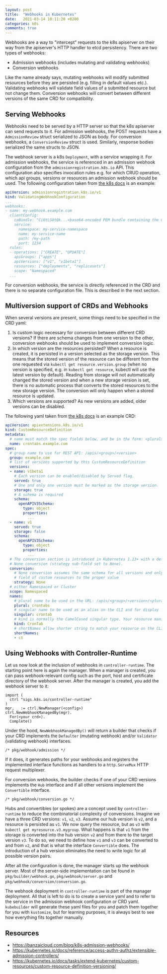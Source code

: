 ```yaml
---
layout: post
title:  "Webhooks in Kubernetes"
date:   2021-03-14 10:11:20 +0200
categories: k8s
comments: true
---
```

Webhooks are a way to "intercept" requests to the k8s apiserver on their way from the apiserver's HTTP handler to etcd persistency. There are two types of webhooks:
* Admission webhooks (includes mutating and validating webhooks)
* Conversion webhooks


Like the name already says, mutating webhooks will modify submitted resources before they are persisted (e.g. filling in default values etc.). Validating webhooks will validate field values of a submitted resource but not change them. Conversion webhooks will convert between different versions of the same CRD for compatibility. 

## Serving Webhooks
Webhooks need to be served by a HTTP server so that the k8s apiserver can send requests to it. For admission webhooks, the POST requests have a `AdmissionReview` struct serialized to JSON as body. For conversion webhooks, a `ConversionReview` struct is used. Similarly, response bodies serialized the same structs to JSON. 

The webhook server is a k8s `Deployment`, with a service wrapping it. For admission webhooks, the service is referenced in an admission webhook configuration from the `admissionregistration.k8s.io` API. This configuration also specifies invocation rules e.g. for which CRUD operation, which api groups, versions or resources an admission webhook should be used. The following configuration taken from [the k8s docs](https://kubernetes.io/docs/reference/access-authn-authz/extensible-admission-controllers/#webhook-configuration) is an example:
```yaml
apiVersion: admissionregistration.k8s.io/v1
kind: ValidatingWebhookConfiguration
...
webhooks:
- name: my-webhook.example.com
  clientConfig:
    caBundle: "Ci0tLS0tQk...<base64-encoded PEM bundle containing the CA that signed the webhook's serving certificate>...tLS0K"
    service:
      namespace: my-service-namespace
      name: my-service-name
      path: /my-path
      port: 1234
  rules:
  - operations: ["CREATE", "UPDATE"]
    apiGroups: ["apps"]
    apiVersions: ["v1", "v1beta1"]
    resources: ["deployments", "replicasets"]
    scope: "Namespaced"
  ...
```
For conversion webhooks, the service is directly referenced in the CRD and there is no separate configuration file. This is described in the next section. 

## Multiversion support of CRDs and Webhooks
When several versions are present, some things need to be specified in the CRD yaml:
1. Is custom logic necessary for conversion between different CRD versions? If there are schema changes from one version to the other, conversion webhooks should be used to implement conversion logic.
2. In which version are the resources persisted? When a resource is created, it is persisted in a version selected as the storage version. This means that the stored version of the resource can be different from the one requested via `kubectl get resource.version.group` (when no version is specified, e.g. in `kubectl get resource`, kubectl will use the latest version by default). Reading from storage will not automatically changed the stored version and when a new storage version is set, there is no automatic process that converts the stored resources to the new storage version. The conversion will only happen when a stored resource is updated.
3. Which versions are supported? As new versions are added, older versions can be disabled.

The following yaml taken from [the k8s docs](https://kubernetes.io/docs/tasks/extend-kubernetes/custom-resources/custom-resource-definition-versioning/#webhook-conversion) is an example CRD:
```yaml
apiVersion: apiextensions.k8s.io/v1
kind: CustomResourceDefinition
metadata:
  # name must match the spec fields below, and be in the form: <plural>.<group>
  name: crontabs.example.com
spec:
  # group name to use for REST API: /apis/<group>/<version>
  group: example.com
  # list of versions supported by this CustomResourceDefinition
  versions:
  - name: v1beta1
    # Each version can be enabled/disabled by Served flag.
    served: true
    # One and only one version must be marked as the storage version.
    storage: true
    # A schema is required
    schema:
      openAPIV3Schema:
        type: object
        properties:
          ...
  - name: v1
    served: true
    storage: false
    schema:
      openAPIV3Schema:
        type: object
        properties:
          ...
  # The conversion section is introduced in Kubernetes 1.13+ with a default value of
  # None conversion (strategy sub-field set to None).
  conversion:
    # None conversion assumes the same schema for all versions and only sets the apiVersion
    # field of custom resources to the proper value
    strategy: None
  # either Namespaced or Cluster
  scope: Namespaced
  names:
    # plural name to be used in the URL: /apis/<group>/<version>/<plural>
    plural: crontabs
    # singular name to be used as an alias on the CLI and for display
    singular: crontab
    # kind is normally the CamelCased singular type. Your resource manifests use this.
    kind: CronTab
    # shortNames allow shorter string to match your resource on the CLI
    shortNames:
    - ct
```

## Using Webhooks with Controller-Runtime
Let us now look at the inclusion of webhooks in `controller-runtime`. The starting point here is again the manager. When a manager is created, you can pass webhook-relevant config such as the port, host and certificate directory of the webhook server. After the manager is created, you add the webhook server to it:
```golang
import (
  ctrl "sigs.k8s.io/controller-runtime"
)
mgr, _ := ctrl.NewManager(<config>)
ctrl.NewWebhookManagedBy(mgr).
  For(<your crd>).
  Complete()
```
Under the hood, `NewWebhookManagedBy()` will return a builder that checks if your CRD implements the `Defaulter` (mutating webhook) and/or `Validator` (validating webhook) interfaces.

```golang
/* pkg/webhook/admission */
```

If it does, it generates paths for your webhooks and registers the implemented interface functions as handlers to a `http.ServeMux` HTTP request multiplexer.

For conversion webhooks, the builder checks if one of your CRD versions implements the `Hub` interface and if all other versions implement the `Convertible` interface. 

```golang
/* pkg/webhook/conversion.go */
```

Hubs and convertibles (or spokes) are a concept used by `controller-runtime` to reduce the combinatorial complexity of conversions. Imagine we have a three CRD versions: `v1`, `v2`, `v3`. Assume our hub version is `v2`, and a resource is persisted as `v1`. We now query the resource, but as `v3` with `kubectl get myresource.v3.mygroup`. What happens is that `v1` from the storage is converted into the hub version `v2` and from there to the target version `v3`. To do so, we need to define how `v1` and `v3` can be converted to and from `v2`, and that is what the interface `Convertible` does. The introduction of a hub version eliminates the need to write logic for all possible version pairs.

After all the configuration is done, the manager starts up the webhook server. Most of the server-side implementation can be found in `pkg/builder/webhook.go`, `pkg/webhook/server.go` and `pkg/webhook/conversion/conversion.go`. 

The webhook deployment in `controller-runtime` is part of the manager deployment. All that is left to do is to create a service yaml and to refer to the service in the admission webhook configuration or CRD yaml. `kubebuilder` will generate these yaml files for you and patch them together for you with `kustomize`, but for learning purposes, it is always best to see how everything fits together manually.

## Resources
* https://banzaicloud.com/blog/k8s-admission-webhooks/
* https://kubernetes.io/docs/reference/access-authn-authz/extensible-admission-controllers/
* https://kubernetes.io/docs/tasks/extend-kubernetes/custom-resources/custom-resource-definition-versioning/